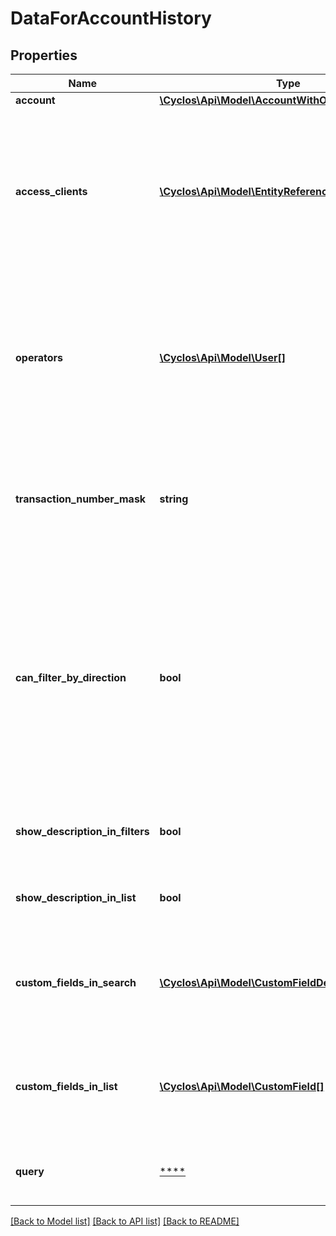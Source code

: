 # DataForAccountHistory

## Properties
Name | Type | Description | Notes
------------ | ------------- | ------------- | -------------
**account** | [**\Cyclos\Api\Model\AccountWithOwnerAndCurrency**](AccountWithOwnerAndCurrency.md) |  | [optional] 
**access_clients** | [**\Cyclos\Api\Model\EntityReference[]**](EntityReference.md) | References for access clients which can be used to filter entries by transfers generated by a specific access client | [optional] 
**operators** | [**\Cyclos\Api\Model\User[]**](User.md) | References for operators, which can be used to filter entries by transfers performed or received by that specific operator | [optional] 
**transaction_number_mask** | **string** | If a transaction number is used for this account, is a pattern that represent it. | [optional] 
**can_filter_by_direction** | **bool** | Whether the current user can use the direction filter by direction. In some cases, such as restricted operators that can only see incoming or outgoing payments, this flag will be &#x60;false&#x60;. | [optional] 
**show_description_in_filters** | **bool** | Whether to show the description as filter or not | [optional] 
**show_description_in_list** | **bool** | Whether to show the description in the result list or not | [optional] 
**custom_fields_in_search** | [**\Cyclos\Api\Model\CustomFieldDetailed[]**](CustomFieldDetailed.md) | Detailed references for custom fields that are set to be used as search filters | [optional] 
**custom_fields_in_list** | [**\Cyclos\Api\Model\CustomField[]**](CustomField.md) | Simple references for custom fields that are set to be used on the search result list | [optional] 
**query** | [****](.md) | Default query filters for the account history | [optional] 

[[Back to Model list]](../../README.md#documentation-for-models) [[Back to API list]](../../README.md#documentation-for-api-endpoints) [[Back to README]](../../README.md)

